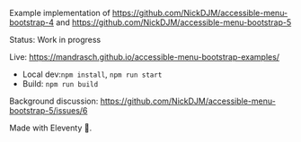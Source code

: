 Example implementation of https://github.com/NickDJM/accessible-menu-bootstrap-4 and https://github.com/NickDJM/accessible-menu-bootstrap-5

Status: Work in progress

Live: https://mandrasch.github.io/accessible-menu-bootstrap-examples/

- Local dev:`npm install`, `npm run start`
- Build: `npm run build`

Background discussion: https://github.com/NickDJM/accessible-menu-bootstrap-5/issues/6

Made with Eleventy 🧡.

